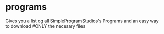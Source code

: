 # programs
Gives you a list og all SimpleProgramStudios's Programs and an easy way to download #ONLY the necesary files
